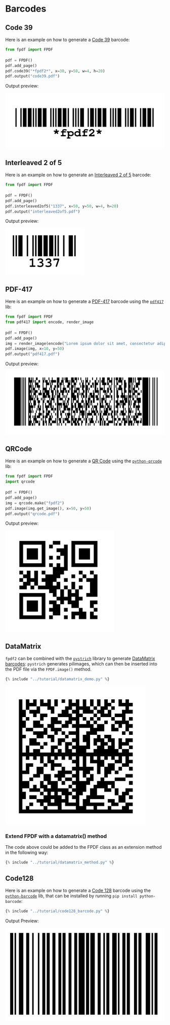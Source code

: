 # Barcodes #

## Code 39 ##

Here is an example on how to generate a [Code 39](https://fr.wikipedia.org/wiki/Code_39) barcode:

```python
from fpdf import FPDF

pdf = FPDF()
pdf.add_page()
pdf.code39("*fpdf2*", x=30, y=50, w=4, h=20)
pdf.output("code39.pdf")
```

Output preview:

![](code39.png)


## Interleaved 2 of 5 ##

Here is an example on how to generate an [Interleaved 2 of 5](https://en.wikipedia.org/wiki/Interleaved_2_of_5) barcode:

```python
from fpdf import FPDF

pdf = FPDF()
pdf.add_page()
pdf.interleaved2of5("1337", x=50, y=50, w=4, h=20)
pdf.output("interleaved2of5.pdf")
```

Output preview:

![](interleaved2of5.png)


## PDF-417 ##

Here is an example on how to generate a [PDF-417](https://fr.wikipedia.org/wiki/PDF-417) barcode
using the [`pdf417`](https://github.com/mosquito/pdf417) lib:

```python
from fpdf import FPDF
from pdf417 import encode, render_image

pdf = FPDF()
pdf.add_page()
img = render_image(encode("Lorem ipsum dolor sit amet, consectetur adipiscing elit. Sed non risus. Suspendisse lectus tortor, dignissim sit amet, adipiscing nec, ultricies sed, dolor. Cras elementum ultrices diam."))
pdf.image(img, x=10, y=50)
pdf.output("pdf417.pdf")
```

Output preview:

![](pdf417.png)

## QRCode ##

Here is an example on how to generate a [QR Code](https://en.wikipedia.org/wiki/QR_code)
using the [`python-qrcode`](https://github.com/lincolnloop/python-qrcode) lib:

```python
from fpdf import FPDF
import qrcode

pdf = FPDF()
pdf.add_page()
img = qrcode.make("fpdf2")
pdf.image(img.get_image(), x=50, y=50)
pdf.output("qrcode.pdf")
```

Output preview:

![](qrcode.png)


## DataMatrix ##

`fpdf2` can be combined with the [`pystrich`](https://github.com/mmulqueen/pyStrich) library to generate [DataMatrix barcodes](https://en.wikipedia.org/wiki/Data_Matrix):
`pystrich` generates pilimages, which can then be inserted into the PDF file via the `FPDF.image()` method.

```python
{% include "../tutorial/datamatrix_demo.py" %}
```

![](datamatrix.png)

### Extend FPDF with a datamatrix() method ###

The code above could be added to the FPDF class as an extension method in the following way:

```python
{% include "../tutorial/datamatrix_method.py" %}
```

## Code128 ##

Here is an example on how to generate a [Code 128](https://en.wikipedia.org/wiki/Code_128) barcode
using the [`python-barcode`](https://github.com/WhyNotHugo/python-barcode) lib,
that can be installed by running `pip install python-barcode`:

```python
{% include "../tutorial/code128_barcode.py" %}
```

Output Preview:

![](code128_barcode.png)
